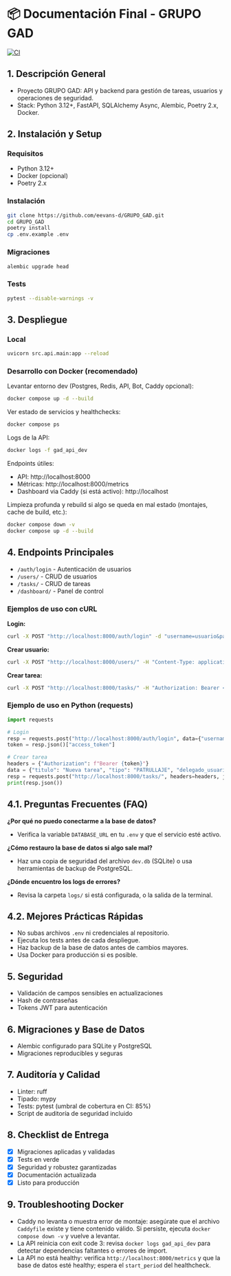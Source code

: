 # 📦 Documentación Final - GRUPO GAD

[![CI](https://github.com/eevans-d/GRUPO_GAD/actions/workflows/ci.yml/badge.svg)](https://github.com/eevans-d/GRUPO_GAD/actions/workflows/ci.yml)

## 1. Descripción General
- Proyecto GRUPO GAD: API y backend para gestión de tareas, usuarios y operaciones de seguridad.
- Stack: Python 3.12+, FastAPI, SQLAlchemy Async, Alembic, Poetry 2.x, Docker.

## 2. Instalación y Setup

### Requisitos
- Python 3.12+
- Docker (opcional)
- Poetry 2.x

### Instalación
```bash
git clone https://github.com/eevans-d/GRUPO_GAD.git
cd GRUPO_GAD
poetry install
cp .env.example .env
```

### Migraciones
```bash
alembic upgrade head
```

### Tests
```bash
pytest --disable-warnings -v
```

## 3. Despliegue

### Local
```bash
uvicorn src.api.main:app --reload
```

### Desarrollo con Docker (recomendado)
Levantar entorno dev (Postgres, Redis, API, Bot, Caddy opcional):
```bash
docker compose up -d --build
```

Ver estado de servicios y healthchecks:
```bash
docker compose ps
```

Logs de la API:
```bash
docker logs -f gad_api_dev
```

Endpoints útiles:
- API: http://localhost:8000
- Métricas: http://localhost:8000/metrics
- Dashboard via Caddy (si está activo): http://localhost

Limpieza profunda y rebuild si algo se queda en mal estado (montajes, cache de build, etc.):
```bash
docker compose down -v
docker compose up -d --build
```


## 4. Endpoints Principales

- `/auth/login` - Autenticación de usuarios
- `/users/` - CRUD de usuarios
- `/tasks/` - CRUD de tareas
- `/dashboard/` - Panel de control

### Ejemplos de uso con cURL

**Login:**
```bash
curl -X POST "http://localhost:8000/auth/login" -d "username=usuario&password=contraseña"
```

**Crear usuario:**
```bash
curl -X POST "http://localhost:8000/users/" -H "Content-Type: application/json" -d '{"email":"test@test.com","password":"123456","nombre":"Test","apellido":"User"}'
```

**Crear tarea:**
```bash
curl -X POST "http://localhost:8000/tasks/" -H "Authorization: Bearer <TOKEN>" -H "Content-Type: application/json" -d '{"titulo":"Nueva tarea","tipo":"PATRULLAJE","delegado_usuario_id":1,"inicio_programado":"2025-09-12T10:00:00"}'
```

### Ejemplo de uso en Python (requests)
```python
import requests

# Login
resp = requests.post("http://localhost:8000/auth/login", data={"username": "usuario", "password": "contraseña"})
token = resp.json()["access_token"]

# Crear tarea
headers = {"Authorization": f"Bearer {token}"}
data = {"titulo": "Nueva tarea", "tipo": "PATRULLAJE", "delegado_usuario_id": 1, "inicio_programado": "2025-09-12T10:00:00"}
resp = requests.post("http://localhost:8000/tasks/", headers=headers, json=data)
print(resp.json())
```

## 4.1. Preguntas Frecuentes (FAQ)

**¿Por qué no puedo conectarme a la base de datos?**
- Verifica la variable `DATABASE_URL` en tu `.env` y que el servicio esté activo.

**¿Cómo restauro la base de datos si algo sale mal?**
- Haz una copia de seguridad del archivo `dev.db` (SQLite) o usa herramientas de backup de PostgreSQL.

**¿Dónde encuentro los logs de errores?**
- Revisa la carpeta `logs/` si está configurada, o la salida de la terminal.

## 4.2. Mejores Prácticas Rápidas

- No subas archivos `.env` ni credenciales al repositorio.
- Ejecuta los tests antes de cada despliegue.
- Haz backup de la base de datos antes de cambios mayores.
- Usa Docker para producción si es posible.

## 5. Seguridad

- Validación de campos sensibles en actualizaciones
- Hash de contraseñas
- Tokens JWT para autenticación

## 6. Migraciones y Base de Datos

- Alembic configurado para SQLite y PostgreSQL
- Migraciones reproducibles y seguras

## 7. Auditoría y Calidad

- Linter: ruff
- Tipado: mypy
- Tests: pytest (umbral de cobertura en CI: 85%)
- Script de auditoría de seguridad incluido

## 8. Checklist de Entrega

- [x] Migraciones aplicadas y validadas
- [x] Tests en verde
- [x] Seguridad y robustez garantizadas
- [x] Documentación actualizada
- [x] Listo para producción

## 9. Troubleshooting Docker

- Caddy no levanta o muestra error de montaje: asegúrate que el archivo `Caddyfile` existe y tiene contenido válido. Si persiste, ejecuta `docker compose down -v` y vuelve a levantar.
- La API reinicia con exit code 3: revisa `docker logs gad_api_dev` para detectar dependencias faltantes o errores de import.
- La API no está healthy: verifica `http://localhost:8000/metrics` y que la base de datos esté healthy; espera el `start_period` del healthcheck.